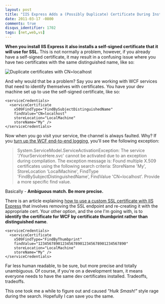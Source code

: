 ```yaml
---
layout: post
title: "IIS Express Adds a (Possibly Duplicate) Certificate During Install"
date: 2011-03-17 -0800
comments: true
disqus_identifier: 1702
tags: [net,web,vs]
---
```

**When you install IIS Express it also installs a self-signed
certificate that it will use for SSL.** This is not normally a problem,
however, if you already have a self-signed certificate, it may result in
a confusing issue where you have two certificates with the same
distinguished name, like so:

![Duplicate certificates with
CN=localhost](https://hyqi8g.bl3302.livefilestore.com/y2psFK_D_DWe6pjNF1wjbS3n0RQGUFEC6pNeNREg6Wxnm2lGolCELd4dRrXG5FaI0pnthqVmsMyLew4TMhwcyOyfEGnH-mWpU_QWs1bf7dSoNg/20110317duplicatecertif.png?psid=1)

And why would that be a problem? Say you are working with WCF services
that need to identify themselves with certificates. You have your dev
machine set up to use the self-signed certificate, like so:

    <serviceCredentials>
      <serviceCertificate
        x509FindType="FindBySubjectDistinguishedName"
        findValue="CN=localhost"
        storeLocation="LocalMachine"
        storeName="My" />
    </serviceCredentials>

Now when you go visit your service, the channel is always faulted. Why?
If you [turn up the WCF end-to-end
logging](http://msdn.microsoft.com/en-us/library/ms733025.aspx), you'll
see the following exception:

> System.ServiceModel.ServiceActivationException: The service
> '/YourServiceHere.svc' cannot be activated due to an exception during
> compilation. The exception message is: Found multiple X.509
> certificates using the following search criteria: StoreName 'My',
> StoreLocation 'LocalMachine', FindType
> 'FindBySubjectDistinguishedName', FindValue 'CN=localhost'. Provide a
> more specific find value.

Basically - **Ambiguous match. Be more precise.**

There is an article explaining [how to use a custom SSL certificate with
IIS
Express](http://learn.iis.net/page.aspx/1005/handling-url-binding-failures-in-iis-express/)
that involves removing the SSL endpoint and re-creating it with the
appropriate cert. Your other option, and the one I'm going with, is to
**identify the certificate for WCF by certificate thumbprint rather than
distinguished name**.

    <serviceCredentials>
      <serviceCertificate
        x509FindType="FindByThumbprint"
        findValue="1234567890123456789012345678901234567890"
        storeLocation="LocalMachine"
        storeName="My" />
    </serviceCredentials>

Far less human readable, to be sure, but more precise and totally
unambiguous. Of course, if you're on a development team, it means
everyone needs to have the same dev certificates installed. Tradeoffs,
tradeoffs.

This one took me a while to figure out and caused *"Hulk Smash!"* style
rage during the search. Hopefully I can save you the same.

